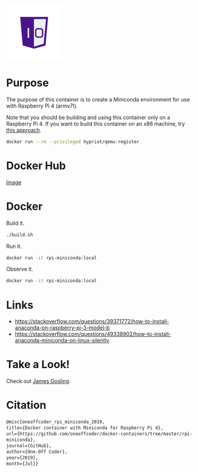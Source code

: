 ![One-Off Coder Logo](../logo.png "One-Off Coder")

# Purpose

The purpose of this container is to create a Miniconda environment for use with Raspberry Pi 4 (armv7l).

Note that you should be building and using this container only on a Raspberry Pi 4. If you want to build this container on an x86 machine, try [this approach](https://blog.hypriot.com/post/docker-intel-runs-arm-containers/).

```bash
docker run --rm --privileged hypriot/qemu-register
```

# Docker Hub

[Image](https://hub.docker.com/r/oneoffcoder/rpi-miniconda)

# Docker

Build it.

```bash
./build.sh
```

Run it.

```bash
docker run -it rpi-miniconda:local
```

Observe it.

```bash
docker run -it rpi-miniconda:local
```

# Links

* https://stackoverflow.com/questions/39371772/how-to-install-anaconda-on-raspberry-pi-3-model-b
* https://stackoverflow.com/questions/49338902/how-to-install-anaconda-miniconda-on-linux-silently

# Take a Look!

Check out [James Gosling](https://en.wikipedia.org/wiki/James_Gosling).

# Citation

```
@misc{oneoffcoder_rpi_miniconda_2019, 
title={Docker container with Miniconda for Raspberry Pi 4}, 
url={https://github.com/oneoffcoder/docker-containers/tree/master/rpi-miniconda}, 
journal={GitHub},
author={One-Off Coder}, 
year={2019}, 
month={Jul}}
```
